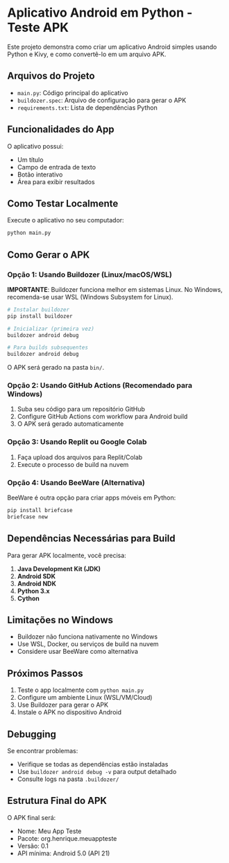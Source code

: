# Aplicativo Android em Python - Teste APK

Este projeto demonstra como criar um aplicativo Android simples usando Python e Kivy, e como convertê-lo em um arquivo APK.

## Arquivos do Projeto

- `main.py`: Código principal do aplicativo
- `buildozer.spec`: Arquivo de configuração para gerar o APK
- `requirements.txt`: Lista de dependências Python

## Funcionalidades do App

O aplicativo possui:
- Um título
- Campo de entrada de texto
- Botão interativo
- Área para exibir resultados

## Como Testar Localmente

Execute o aplicativo no seu computador:

```bash
python main.py
```

## Como Gerar o APK

### Opção 1: Usando Buildozer (Linux/macOS/WSL)

**IMPORTANTE**: Buildozer funciona melhor em sistemas Linux. No Windows, recomenda-se usar WSL (Windows Subsystem for Linux).

```bash
# Instalar buildozer
pip install buildozer

# Inicializar (primeira vez)
buildozer android debug

# Para builds subsequentes
buildozer android debug
```

O APK será gerado na pasta `bin/`.

### Opção 2: Usando GitHub Actions (Recomendado para Windows)

1. Suba seu código para um repositório GitHub
2. Configure GitHub Actions com workflow para Android build
3. O APK será gerado automaticamente

### Opção 3: Usando Replit ou Google Colab

1. Faça upload dos arquivos para Replit/Colab
2. Execute o processo de build na nuvem

### Opção 4: Usando BeeWare (Alternativa)

BeeWare é outra opção para criar apps móveis em Python:

```bash
pip install briefcase
briefcase new
```

## Dependências Necessárias para Build

Para gerar APK localmente, você precisa:

1. **Java Development Kit (JDK)**
2. **Android SDK**
3. **Android NDK**
4. **Python 3.x**
5. **Cython**

## Limitações no Windows

- Buildozer não funciona nativamente no Windows
- Use WSL, Docker, ou serviços de build na nuvem
- Considere usar BeeWare como alternativa

## Próximos Passos

1. Teste o app localmente com `python main.py`
2. Configure um ambiente Linux (WSL/VM/Cloud)
3. Use Buildozer para gerar o APK
4. Instale o APK no dispositivo Android

## Debugging

Se encontrar problemas:
- Verifique se todas as dependências estão instaladas
- Use `buildozer android debug -v` para output detalhado
- Consulte logs na pasta `.buildozer/`

## Estrutura Final do APK

O APK final será:
- Nome: Meu App Teste
- Pacote: org.henrique.meuappteste
- Versão: 0.1
- API mínima: Android 5.0 (API 21)
